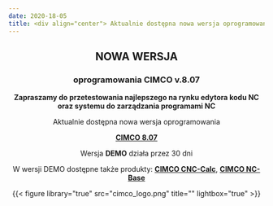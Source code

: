 ```yaml
---
date: 2020-18-05
title: <div align="center"> Aktualnie dostępna nowa wersja oprogramowania  CIMCO v.8.07!
---
```


## <div align="center"> **NOWA WERSJA**
### <div align="center"> **oprogramowania CIMCO v.8.07**
**<div align="center"> Zapraszamy do przetestowania najlepszego
na rynku edytora kodu NC oraz systemu do zarządzania programami NC**



Aktualnie dostępna nowa wersja oprogramowania

[**CIMCO 8.07**](http://www.proaxis.pl/jwww/index.php?option=com_content&view=article&id=10&Itemid=9)



Wersja **DEMO** działa przez 30 dni



W wersji DEMO dostępne także produkty: **[CIMCO CNC-Calc](http://www.proaxis.pl/jwww/index.php?option=com_content&view=article&id=6&Itemid=43)**, **[CIMCO NC-Base](http://www.proaxis.pl/jwww/index.php?option=com_content&view=article&id=9&Itemid=4)**

{{< figure library="true" src="cimco_logo.png" title="" lightbox="true" >}}
